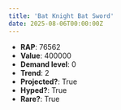 ```yaml
---
title: 'Bat Knight Bat Sword'
date: 2025-08-06T00:00:00Z
---
```

- **RAP**: 76562
- **Value**: 400000
- **Demand level**: 0
- **Trend**: 2
- **Projected?**: True
- **Hyped?**: True
- **Rare?**: True
